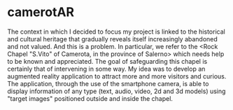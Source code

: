 # camerotAR
The context in which I decided to focus my project is linked to the historical and cultural heritage that gradually reveals itself increasingly abandoned and not valued. And this is a problem. In particular, we refer to the &lt;Rock Chapel "S.Vito" of Camerota, in the province of Salerno> which needs help to be known and appreciated. The goal of safeguarding this chapel is certainly that of intervening in some way. My idea was to develop an augmented reality application to attract more and more visitors and curious. The application, through the use of the smartphone camera, is able to display information of any type (text, audio, video, 2d and 3d models) using "target images" positioned outside and inside the chapel.
